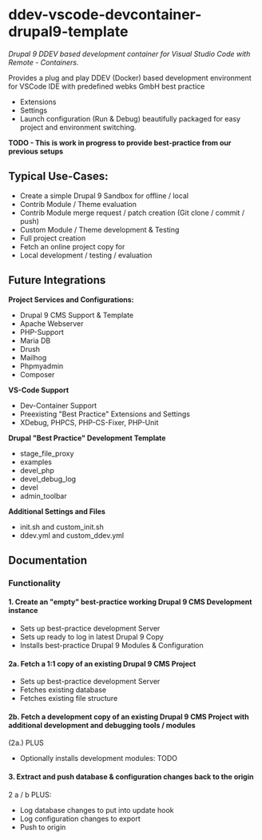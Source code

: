 # ddev-vscode-devcontainer-drupal9-template
*Drupal 9 DDEV based development container for Visual Studio Code with Remote - Containers.*

Provides a plug and play DDEV (Docker) based development environment for VSCode IDE with predefined webks GmbH best practice
- Extensions
- Settings
- Launch configuration (Run & Debug)
beautifully packaged for easy project and environment switching.

**TODO - This is work in progress to provide best-practice from our previous setups**

## Typical Use-Cases:
- Create a simple Drupal 9 Sandbox for offline / local
 - Contrib Module / Theme evaluation
 - Contrib Module merge request / patch creation (Git clone / commit / push)
 - Custom Module / Theme development & Testing
 - Full project creation
- Fetch an online project copy for
 - Local development / testing / evaluation

## Future Integrations
**Project Services and Configurations:**
 - Drupal 9 CMS Support & Template
 - Apache Webserver
 - PHP-Support
 - Maria DB
 - Drush
 - Mailhog
 - Phpmyadmin
 - Composer
 
**VS-Code Support**
 - Dev-Container Support
 - Preexisting "Best Practice" Extensions and Settings
 - XDebug, PHPCS, PHP-CS-Fixer, PHP-Unit 

**Drupal "Best Practice" Development Template**
 - stage_file_proxy  
 - examples  
 - devel_php  
 - devel_debug_log  
 - devel  
 - admin_toolbar
 
**Additional Settings and Files**
 - init.sh and custom_init.sh
 - ddev.yml and custom_ddev.yml
 

## Documentation
### Functionality
#### 1. Create an "empty" best-practice working Drupal 9 CMS Development instance
- Sets up best-practice development Server
- Sets up ready to log in latest Drupal 9 Copy
- Installs best-practice Drupal 9 Modules & Configuration

#### 2a. Fetch a 1:1 copy of an existing Drupal 9 CMS Project
- Sets up best-practice development Server
- Fetches existing database
- Fetches existing file structure

#### 2b. Fetch a development copy of an existing Drupal 9 CMS Project with additional development and debugging tools / modules
(2a.) PLUS
- Optionally installs development modules: TODO

#### 3. Extract and push database & configuration changes back to the origin
2 a / b PLUS:
- Log database changes to put into update hook
- Log configuration changes to export
- Push to origin
